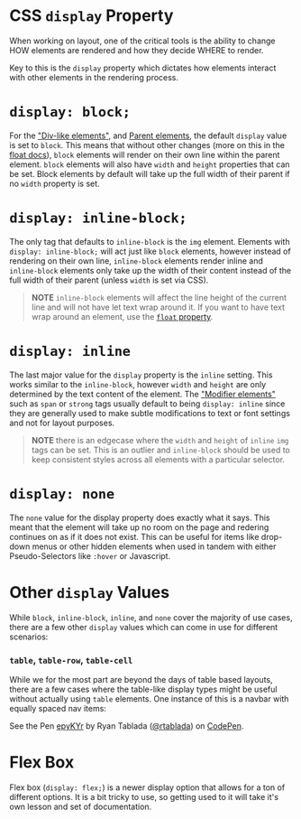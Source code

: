 # CSS `display` Property

When working on layout, one of the critical tools is the ability to change HOW elements are rendered and how they decide WHERE to render.

Key to this is the `display` property which dictates how elements interact with other elements in the rendering process.

# `display: block;`

For the ["Div-like elements"](../day-1/elements.html#div-like-elements), and [Parent elements](../day-1/elements.html#parent-elements), the default `display` value is set to `block`.
This means that without other changes (more on this in the [float docs](float.html)), `block` elements will render on their own line within the parent element.
`block` elements will also have `width` and `height` properties that can be set.
Block elements by default will take up the full width of their parent if no `width` property is set.

# `display: inline-block;`

The only tag that defaults to `inline-block` is the `img` element.
Elements with `display: inline-block;` will act just like `block` elements, however instead of rendering on their own line, `inline-block` elements render inline and `inline-block` elements only take up the width of their content instead of the full width of their parent (unless `width` is set via CSS).

> **NOTE** `inline-block` elements will affect the line height of the current line and will not have let text wrap around it. If you want to have text wrap around an element, use the [`float` property](float.html).

# `display: inline`

The last major value for the `display` property is the `inline` setting.
This works similar to the `inline-block`, however `width` and `height` are only determined by the text content of the element.
The ["Modifier elements"](../day-1/elements.html#modifiers) such as `span` or `strong` tags usually default to being `display: inline` since they are generally used to make subtle modifications to text or font settings and not for layout purposes.

> **NOTE** there is an edgecase where the `width` and `height` of `inline` `img` tags can be set. This is an outlier and `inline-block` should be used to keep consistent styles across all elements with a particular selector.

# `display: none`

The `none` value for the display property does exactly what it says.
This meant that the element will take up no room on the page and redering continues on as if it does not exist.
This can be useful for items like drop-down menus or other hidden elements when used in tandem with either Pseudo-Selectors like `:hover` or Javascript.

# Other `display` Values

While `block`, `inline-block`, `inline`, and `none` cover the majority of use cases, there are a few other `display` values which can come in use for different scenarios:

### `table`, `table-row`, `table-cell`

While we for the most part are beyond the days of table based layouts, there are a few cases where the table-like display types might be useful without actually using `table` elements.
One instance of this is a navbar with equally spaced nav items:

<p data-height="200" data-theme-id="0" data-slug-hash="epyKYr" data-default-tab="result" data-user="rtablada" class='codepen'>See the Pen <a href='http://codepen.io/rtablada/pen/epyKYr/'>epyKYr</a> by Ryan Tablada (<a href='http://codepen.io/rtablada'>@rtablada</a>) on <a href='http://codepen.io'>CodePen</a>.</p>
<script async src="//assets.codepen.io/assets/embed/ei.js"></script>

# Flex Box

Flex box (`display: flex;`) is a newer display option that allows for a ton of different options.
It is a bit tricky to use, so getting used to it will take it's own lesson and set of documentation.
